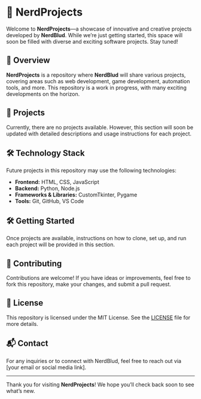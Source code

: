 # 🚀 NerdProjects

Welcome to **NerdProjects**—a showcase of innovative and creative projects developed by **NerdBlud**. While we’re just getting started, this space will soon be filled with diverse and exciting software projects. Stay tuned!

## 📝 Overview

**NerdProjects** is a repository where **NerdBlud** will share various projects, covering areas such as web development, game development, automation tools, and more. This repository is a work in progress, with many exciting developments on the horizon.

## 💼 Projects

Currently, there are no projects available. However, this section will soon be updated with detailed descriptions and usage instructions for each project.

## 🛠️ Technology Stack

Future projects in this repository may use the following technologies:

- **Frontend:** HTML, CSS, JavaScript
- **Backend:** Python, Node.js
- **Frameworks & Libraries:** CustomTkinter, Pygame
- **Tools:** Git, GitHub, VS Code

## 🛠️ Getting Started

Once projects are available, instructions on how to clone, set up, and run each project will be provided in this section.

## 🤝 Contributing

Contributions are welcome! If you have ideas or improvements, feel free to fork this repository, make your changes, and submit a pull request.

## 📜 License

This repository is licensed under the MIT License. See the [LICENSE](LICENSE) file for more details.

## 📬 Contact

For any inquiries or to connect with NerdBlud, feel free to reach out via [your email or social media link].

---

Thank you for visiting **NerdProjects**! We hope you’ll check back soon to see what’s new.
